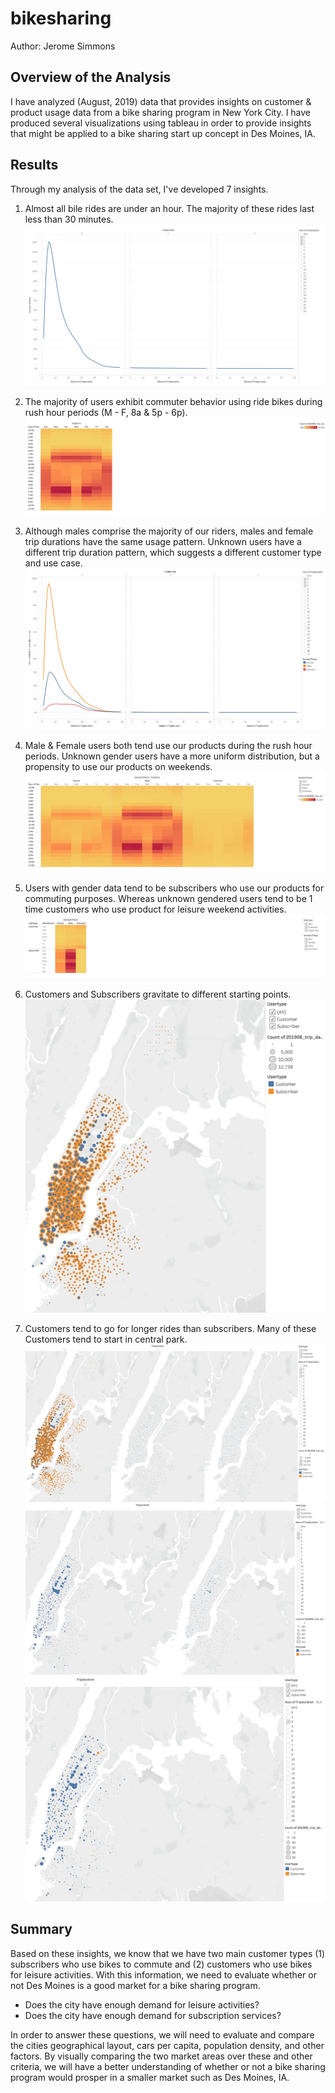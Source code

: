 # bikesharing
Author: Jerome Simmons

## Overview of the Analysis
I have analyzed (August, 2019) data that provides insights on customer & product usage data from a bike sharing program in New York City. I have produced several visualizations using tableau in order to provide insights that might be applied to a bike sharing start up concept in Des Moines, IA.

## Results
Through my analysis of the data set, I've developed 7 insights.
1. Almost all bile rides are under an hour. The majority of these rides last less than 30 minutes.
![R1.png](Images/R1.png)

2. The majority of users exhibit commuter behavior using ride bikes during rush hour periods (M - F, 8a & 5p - 6p).
![R2.png](Images/R2.png)

3. Although males comprise the majority of our riders, males and female trip durations have the same usage pattern. Unknown users have a different trip duration pattern, which suggests a different customer type and use case.
![R3.png](Images/R3.png)

4. Male & Female users both tend use our products during the rush hour periods. Unknown gender users have a more uniform distribution, but a propensity to use our products on weekends.
![R4.png](Images/R4.png)

5. Users with gender data tend to be subscribers who use our products for commuting purposes. Whereas unknown gendered users tend to be 1 time customers who use product for leisure weekend activities.
![R5.png](Images/R5.png)

6. Customers and Subscribers gravitate to different starting points.
![R6.png](Images/R6.png)

7. Customers tend to go for longer rides than subscribers. Many of these Customers tend to start in central park.
![R7a.png](Images/R7a.png)
![R7b.png](Images/R7b.png)
![R7c.png](Images/R7c.png)


## Summary
Based on these insights, we know that we have two main customer types (1) subscribers who use bikes to commute and (2) customers who use bikes for leisure activities. With this information, we need to evaluate whether or not Des Moines is a good market for a bike sharing program.
* Does the city have enough demand for leisure activities?
* Does the city have enough demand for subscription services?

In order to answer these questions, we will need to evaluate and compare the cities geographical layout, cars per capita, population density, and other factors. By visually comparing the two market areas over these and other criteria, we will have a better understanding of whether or not a bike sharing program would prosper in a smaller market such as Des Moines, IA.
